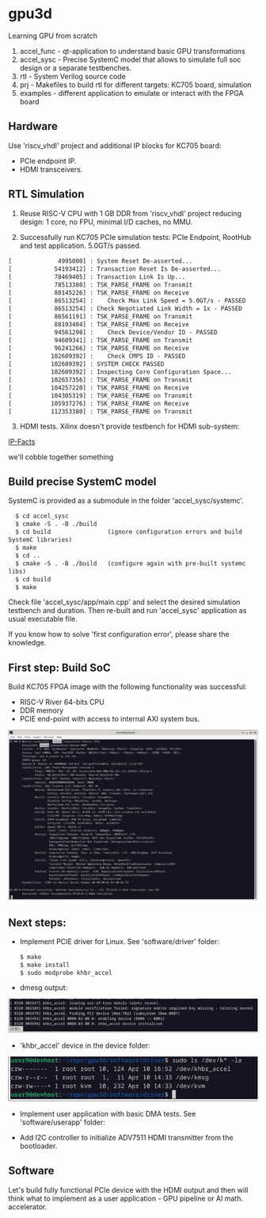 # gpu3d
Learning GPU from scratch

1. accel_func - qt-application to understand basic GPU transformations
2. accel_sysc - Precise SystemC model that allows to simulate full soc design or a separate testbenches.
3. rtl - System Verilog source code
4. prj - Makefiles to build rtl for different targets: KC705 board, simulation
5. examples - different application to emulate or interact with the FPGA board

## Hardware

Use 'riscv_vhdl' project and additional IP blocks for KC705 board:

- PCIe endpoint IP.
- HDMI transceivers.


## RTL Simulation

1. Reuse RISC-V CPU with 1 GB DDR from 'riscv_vhdl' project reducing design: 
   1 core, no FPU, minimal I/D caches, no MMU.

2. Successfully run KC705 PCIe simulation tests: PCIe Endpoint, RootHub 
and test application. 5.0GT/s passed.

```
[             4995000] : System Reset De-asserted...
[            54193412] : Transaction Reset Is De-asserted...
[            78469405] : Transaction Link Is Up...
[            78513380] : TSK_PARSE_FRAME on Transmit
[            80145226] : TSK_PARSE_FRAME on Receive
[            86513254] :    Check Max Link Speed = 5.0GT/s - PASSED
[            86513254] : Check Negotiated Link Width = 1x - PASSED
[            86561191] : TSK_PARSE_FRAME on Transmit
[            88193404] : TSK_PARSE_FRAME on Receive
[            94561298] :    Check Device/Vendor ID - PASSED
[            94609341] : TSK_PARSE_FRAME on Transmit
[            96241266] : TSK_PARSE_FRAME on Receive
[           102609392] :    Check CMPS ID - PASSED
[           102609392] : SYSTEM CHECK PASSED
[           102609392] : Inspecting Core Configuration Space...
[           102657356] : TSK_PARSE_FRAME on Transmit
[           104257220] : TSK_PARSE_FRAME on Receive
[           104305319] : TSK_PARSE_FRAME on Transmit
[           105937276] : TSK_PARSE_FRAME on Receive
[           112353380] : TSK_PARSE_FRAME on Transmit
```

3. HDMI tests. Xilinx doesn't provide testbench for HDMI sub-system:

  [IP-Facts](https://docs.xilinx.com/r/en-US/pg235-v-hdmi-tx-ss/IP-Facts)

we'll cobble together something

## Build precise SystemC model

SystemC is provided as a submodule in the folder 'accel_sysc/systemc'.

      $ cd accel_sysc
      $ cmake -S . -B ./build
      $ cd build                (ignore configuration errors and build SystemC libraries)
      $ make
      $ cd ..
      $ cmake -S . -B ./build   (configure again with pre-built systemc libs)
      $ cd build
      $ make

Check file 'accel_sysc/app/main.cpp' and select the desired simulation testbench and duration.
Then re-built and run 'accel_sysc' application as usual executable file.

If you know how to solve 'first configuration error', please share the knowledge.


## First step: Build SoC

Build KC705 FPGA image with the following functionality was successful:

- RISC-V River 64-bits CPU
- DDR memory
- PCIE end-point with access to internal AXI system bus.

![lspci output](docs/doxygen/pics/lspci_kc705.png)

## Next steps:

- Implement PCIE driver for Linux. See 'software/driver' folder:

      $ make
      $ make install
      $ sudo modprobe khbr_accel

- dmesg output:

![dmesg output](docs/doxygen/pics/dmesg_khbr_accel.png)

- 'khbr_accel' device in the device folder:

![device driver module](docs/doxygen/pics/dev_khbr_accel.png)

- Implement user application with basic DMA tests. See 'software/userapp' folder:

- Add I2C controller to initialize ADV7511 HDMI transmitter from the bootloader.


## Software

Let's build fully functional PCIe device with the HDMI output
and then will think what to implement as a user application - 
GPU pipeline or AI math. accelerator.

